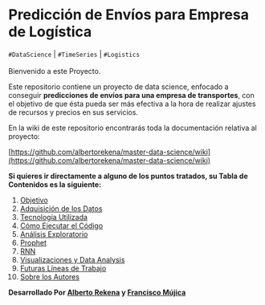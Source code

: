 # Predicción de Envíos para Empresa de Logística

`#DataScience` | `#TimeSeries` | `#Logistics`
<br></br>
Bienvenido a este Proyecto.

Este repositorio contiene un proyecto de data science, enfocado a conseguir **predicciones de envíos para una empresa de transportes**, con el objetivo de que ésta pueda ser más efectiva a la hora de realizar ajustes de recursos y precios en sus servicios.

En la wiki de este repositorio encontrarás toda la documentación relativa al proyecto:

[https://github.com/albertorekena/master-data-science/wiki](https://github.com/albertorekena/master-data-science/wiki)

**Si quieres ir directamente a alguno de los puntos tratados, su Tabla de Contenidos es la siguiente:**
1. [Objetivo](https://github.com/albertorekena/master-data-science/wiki/Objetivo)
2. [Adquisición de los Datos](https://github.com/albertorekena/master-data-science/wiki/Adquisici%C3%B3n-de-los-Datos)
3. [Tecnología Utilizada](https://github.com/albertorekena/master-data-science/wiki/Tecnolog%C3%ADa-Utilizada)
4. [Cómo Ejecutar el Código](https://github.com/albertorekena/master-data-science/wiki/C%C3%B3mo-Ejecutar-el-C%C3%B3digo)
5. [Análisis Exploratorio](https://github.com/albertorekena/master-data-science/wiki/An%C3%A1lisis-Exploratorio)
6. [Prophet](https://github.com/albertorekena/master-data-science/wiki/Prophet)
7. [RNN](https://github.com/albertorekena/master-data-science/wiki/RNN)
8. [Visualizaciones y Data Analysis](https://github.com/albertorekena/master-data-science/wiki/Visualizaciones-y-Data-Analysis)
9. [Futuras Líneas de Trabajo](https://github.com/albertorekena/master-data-science/wiki/Futuras-L%C3%ADneas-de-Trabajo)
10. [Sobre los Autores](https://github.com/albertorekena/master-data-science/wiki/Sobre-los-Autores)

**Desarrollado Por [Alberto Rekena](https://es.linkedin.com/in/albertorekena) y [Francisco Mújica](https://www.linkedin.com/in/francisco-m%C3%BAjica-de-la-mora-6ba816135/)**
